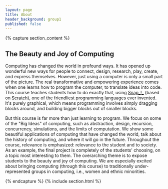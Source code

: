 ```yaml
---
layout: page
title: About
header_background: group1
published: false
---
```


{% capture section_content %}

## The Beauty and Joy of Computing

Computing has changed the world in profound ways. It has opened up wonderful new ways for people to connect, design, research, play, create, and express themselves. However, just using a computer is only a small part of the picture. The real transformative and empowering experience comes when one learns how to program the computer, to translate ideas into code. This course teaches students how to do exactly that, using [Snap_!_](http://snap.berkeley.edu) (based on [Scratch](http://www.scratch.mit.edu)), one of the friendliest programming languages ever invented. It's purely graphical, which means programming involves simply dragging blocks around, and building bigger blocks out of smaller blocks.

But this course is far more than just learning to program. We focus on some of the "Big Ideas" of computing, such as abstraction, design, recursion, concurrency, simulations, and the limits of computation. We show some beautiful applications of computing that have changed the world, talk about the history of computing, and where it will go in the future. Throughout the course, relevance is emphasized: relevance to the student and to society. As an example, the final project is completely of the students' choosing, on a topic most interesting to them. The overarching theme is to expose students to the beauty and joy of computing. We are especially excited about bringing computing (through this course) to traditionally under-represented groups in computing, i.e., women and ethnic minorities.

{% endcapture %} {% include section.html %}
